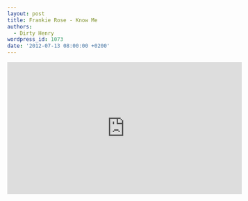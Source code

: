 ```yaml
---
layout: post
title: Frankie Rose - Know Me
authors:
  - Dirty Henry
wordpress_id: 1073
date: '2012-07-13 08:00:00 +0200'
---
```

<iframe width="540" height="304" src="http://www.youtube.com/embed/vBHjQ2arRIA" frameborder="0" allowfullscreen></iframe>
